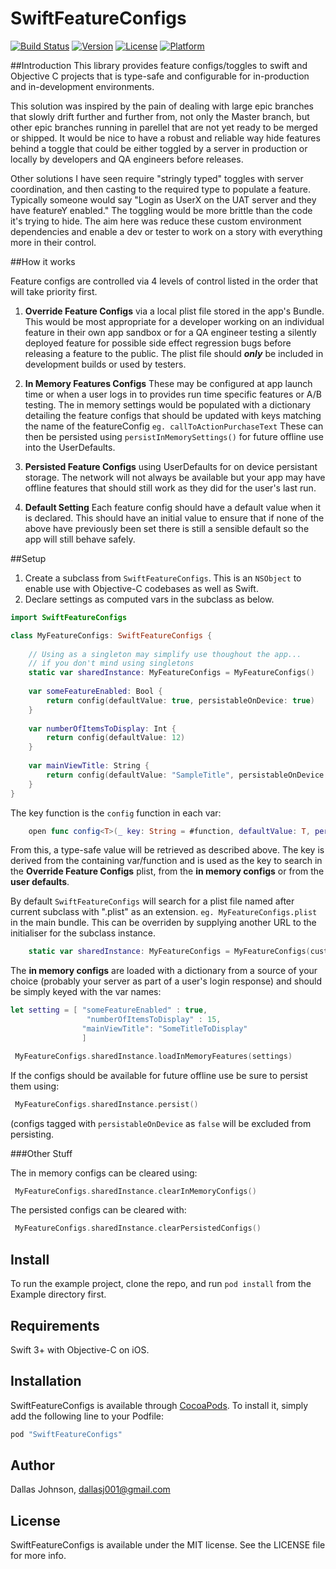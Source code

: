 # SwiftFeatureConfigs

[![Build Status](https://travis-ci.org/dallasjohnson/SwiftFeatureConfigs.svg?branch=master)](https://travis-ci.org/dallasjohnson/SwiftFeatureConfigs)
[![Version](https://img.shields.io/cocoapods/v/SwiftFeatureConfigs.svg?style=flat)](http://cocoapods.org/pods/SwiftFeatureConfigs)
[![License](https://img.shields.io/cocoapods/l/SwiftFeatureConfigs.svg?style=flat)](http://cocoapods.org/pods/SwiftFeatureConfigs)
[![Platform](https://img.shields.io/cocoapods/p/SwiftFeatureConfigs.svg?style=flat)](http://cocoapods.org/pods/SwiftFeatureConfigs)

##Introduction
This library provides feature configs/toggles to swift and Objective C projects that is type-safe and configurable for in-production and in-development environments.

This solution was inspired by the pain of dealing with large epic branches that slowly drift further and further from, not only the Master branch, but other epic branches running in parellel that are not yet ready to be merged or shipped. It would be nice to have a robust and reliable way hide features behind a toggle that could be either toggled by a server in production or locally by developers and QA engineers before releases.

Other solutions I have seen require "stringly typed" toggles with server coordination, and then casting to the required type to populate a feature. Typically someone would say "Login as UserX on the UAT server and they have featureY enabled." The toggling would be more brittle than the code it's trying to hide. The aim here was reduce these custom environment dependencies and enable a dev or tester to work on a story with everything more in their control. 

##How it works

  Feature configs are controlled via 4 levels of control listed in the order that will take priority first.
  
   1. **Override Feature Configs** via a local plist file stored in the app's Bundle. This would be most appropriate for a developer working on an individual feature in their own app sandbox or for a QA engineer testing a silently deployed feature for possible side effect regression bugs before releasing a feature to the public. The plist file should ***only*** be included in development builds or used by testers. 
  
  1. **In Memory Features Configs** These may be configured at app launch time or when a user logs in to provides run time specific features or A/B testing. The in memory settings would be populated with a dictionary detailing the feature configs that should be updated with keys matching the name of the featureConfig `eg. callToActionPurchaseText` These can then be persisted using `persistInMemorySettings()` for future offline use into the UserDefaults.
  
  1. **Persisted Feature Configs** using UserDefaults for on device persistant storage. The network will not always be available but your app may have offline features that should still work as they did for the user's last run.
  
  1. **Default Setting** Each feature config should have a default value when it is declared. This should have an initial value to ensure that if none of the above have previously been set there is still a sensible default so the app will still behave safely.

##Setup
1. Create a subclass from `SwiftFeatureConfigs`. This is an `NSObject` to enable use with Objective-C codebases as well as Swift. 
2. Declare settings as computed vars in the subclass as below.

```swift
import SwiftFeatureConfigs

class MyFeatureConfigs: SwiftFeatureConfigs {
    
    // Using as a singleton may simplify use thoughout the app...
    // if you don't mind using singletons
    static var sharedInstance: MyFeatureConfigs = MyFeatureConfigs()
    
    var someFeatureEnabled: Bool {
        return config(defaultValue: true, persistableOnDevice: true)
    }
    
    var numberOfItemsToDisplay: Int {
        return config(defaultValue: 12)
    }
    
    var mainViewTitle: String {
        return config(defaultValue: "SampleTitle", persistableOnDevice: false)
    }
}

```

The key function is the `config` function in each var:

```swift
    open func config<T>(_ key: String = #function, defaultValue: T, persistableOnDevice: Bool = true) -> T {
```

From this, a type-safe value will be retrieved as described above.
The key is derived from the containing var/function and is used as the key to search in the **Override Feature Configs** plist, from the **in memory configs** or from the **user defaults**.

By default `SwiftFeatureConfigs` will search for a plist file named after current subclass with ".plist" as an extension. `eg. MyFeatureConfigs.plist` in the main bundle. This can be overriden by supplying another URL to the initialiser for the subclass instance.

```swift
    static var sharedInstance: MyFeatureConfigs = MyFeatureConfigs(customOverrideoURL)
```


The **in memory configs** are loaded with a dictionary from a source of your choice (probably your server as part of a user's login response) and should be simply keyed with the var names:

```swift
let setting = [ "someFeatureEnabled" : true,
				 "numberOfItemsToDisplay" : 15,
				"mainViewTitle": "SomeTitleToDisplay"
				]
```

```swift
 MyFeatureConfigs.sharedInstance.loadInMemoryFeatures(settings)
```

If the configs should be available for future offline use be sure to persist them using:

```swift
 MyFeatureConfigs.sharedInstance.persist()
```
(configs tagged with `persistableOnDevice` as `false` will be excluded from persisting.
 
###Other Stuff

The in memory configs can be cleared using:

```swift
 MyFeatureConfigs.sharedInstance.clearInMemoryConfigs()
```
The persisted configs can be cleared with:

```swift
 MyFeatureConfigs.sharedInstance.clearPersistedConfigs()
```

## Install

To run the example project, clone the repo, and run `pod install` from the Example directory first.

## Requirements
Swift 3+ with Objective-C on iOS.

## Installation

SwiftFeatureConfigs is available through [CocoaPods](http://cocoapods.org). To install
it, simply add the following line to your Podfile:

```ruby
pod "SwiftFeatureConfigs"
```

## Author

Dallas Johnson, dallasj001@gmail.com

## License

SwiftFeatureConfigs is available under the MIT license. See the LICENSE file for more info.
